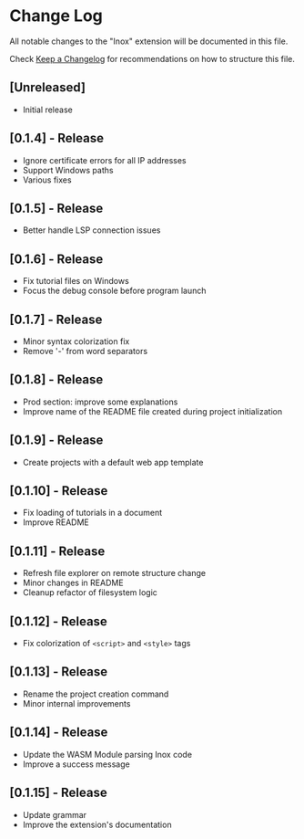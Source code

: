 # Change Log

All notable changes to the "Inox" extension will be documented in this file.

Check [Keep a Changelog](http://keepachangelog.com/) for recommendations on how to structure this file.

## [Unreleased]

- Initial release

## [0.1.4] - Release

- Ignore certificate errors for all IP addresses
- Support Windows paths
- Various fixes

## [0.1.5] - Release

- Better handle LSP connection issues

## [0.1.6] - Release

- Fix tutorial files on Windows
- Focus the debug console before program launch 

## [0.1.7] - Release

- Minor syntax colorization fix
- Remove '-' from word separators

## [0.1.8] - Release

- Prod section: improve some explanations
- Improve name of the README file created during project initialization

## [0.1.9] - Release

- Create projects with a default web app template

## [0.1.10] - Release

- Fix loading of tutorials in a document
- Improve README

## [0.1.11] - Release

- Refresh file explorer on remote structure change
- Minor changes in README
- Cleanup refactor of filesystem logic

## [0.1.12] - Release

- Fix colorization of `<script>` and `<style>` tags

## [0.1.13] - Release

- Rename the project creation command
- Minor internal improvements

## [0.1.14] - Release

- Update the WASM Module parsing Inox code
- Improve a success message

## [0.1.15] - Release

- Update grammar
- Improve the extension's documentation
